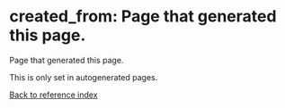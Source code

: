 # created_from: Page that generated this page.

Page that generated this page.

This is only set in autogenerated pages.

[Back to reference index](../README.md)
